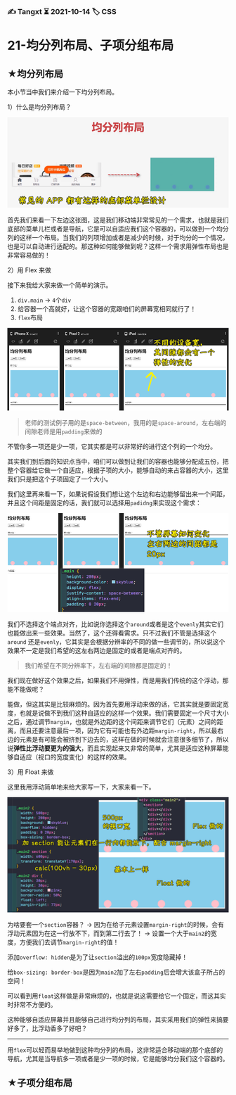 ### ✍️ Tangxt ⏳ 2021-10-14 🏷️ CSS

# 21-均分列布局、子项分组布局

## ★均分列布局

本小节当中我们来介绍一下均分列布局。

1）什么是均分列布局？

![均分列布局](assets/img/2021-10-14-19-12-30.png)

首先我们来看一下左边这张图，这是我们移动端非常常见的一个需求，也就是我们底部的菜单儿栏或者是导航，它是可以自适应我们这个容器的，可以做到一个均分列的这样一个布局。当我们的列项增加或者是减少的时候，对于均分的一个情况，也是可以自动进行适配的。那这种如何能够做到呢？这样一个需求用弹性布局也是非常容易做的！

2）用 Flex 来做

接下来我给大家来做一个简单的演示。

1. `div.main` -> `4`个`div`
2. 给容器一个高就好，让这个容器的宽跟咱们的屏幕宽相同就行了！
3. `flex`布局

![flex](assets/img/2021-10-14-19-22-23.png)

> 老师的测试例子用的是`space-between`，我用的是`space-around`，左右端的间隙老师是用`padding`来做的

不管你多一项还是少一项，它其实都是可以非常好的进行这个列的一个均分。

其实我们到后面的知识点当中，咱们可以做到让我们的容器也能够分配成五份，把整个容器给它做一个自适应，根据子项的大小，能够自动的来占容器的大小，这里我们只是把这个子项固定了一个大小。

我们这里再来看一下，如果说假设我们想让这个左边和右边能够留出来一个间距，并且这个间距是固定的话，我们就可以选择用`padidng`来实现这个需求：

![间距](assets/img/2021-10-14-19-31-05.png)

我们不选择这个端点对齐，比如说你选择这个`around`或者是这个`evenly`其实它们也能做出来一些效果。当然了，这个还得看需求。只不过我们不管是选择这个 `around` 还是`evenly`，它其实是会根据分辨率的不同的做一些调节的，所以说这个效果不一定是我们希望的这左右两边是固定的或者是端点对齐的。

> 我们希望在不同分辨率下，左右端的间隙都是固定的！

我们现在做好这个效果之后，如果我们不用弹性，而是用我们传统的这个浮动，那能不能做呢？

能做，但这其实是比较麻烦的。因为首先要用浮动来做的话，它其实就是要固定宽度，也就是说做不到我们这种自适应的这样一个效果。我们需要固定一个尺寸大小之后，通过调节`margin`，也就是外边距的这个间距来调节它们（元素）之间的距离，而且还要注意最后一项，因为它有可能也有外边距`margin-right`，所以最右边的元素是有可能会被挤到下边去的，这样在做的时候就会注意很多细节了，所以说**弹性比浮动要更为的强大**，而且实现起来又非常的简单，尤其是适应这种屏幕能够自适应（视口的宽度变化）的这样的效果。

3）用 Float 来做

这里我用浮动简单地来给大家写一下，大家来看一下。

![Float](assets/img/2021-10-14-19-57-08.png)

为啥要套一个`section`容器？ -> 因为在给子元素设置`margin-right`的时候，会有浮动元素因为在这一行放不下，而到第二行去了！ -> 设置一个大于`main2`的宽度，方便我们去调节`margin-right`的值！

添加`overflow: hidden`是为了让`section`溢出的`100px`宽度隐藏掉！

给`box-sizing: border-box`是因为`main2`加了左右`padding`后会增大该盒子所占的空间！

可以看到用`float`这样做是非常麻烦的，也就是说这需要给它一个固定，而这其实时非常不方便的。

这种能够自适应屏幕并且能够自己进行均分列的布局，其实采用我们的弹性来搞要好多了，比浮动香多了好吧？

---

用`flex`可以轻而易举地做到这种均分列的布局，这非常适合移动端的那个底部的导航，尤其是当导航多一项或者是少一项的时候，它是能够均分我们这个容器的。

## ★子项分组布局

